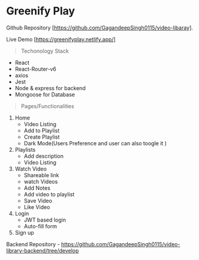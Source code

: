 # Greenify Play

Github Repository [https://github.com/GagandeepSingh0115/video-libaray].

Live Demo [https://greenifyplay.netlify.app/]

> Techonology Stack
- React
- React-Router-v6
- axios
- Jest
- Node & express for backend
- Mongoose for Database

> Pages/Functionalities

1. Home
   - Video Listing
   - Add to Playlist
   - Create Playlist
   - Dark Mode(Users Preference and user can also toogle it )
2. Playlists
   - Add description
   - Video Listing
3. Watch Video
   - Shareable link
   - watch Videos
   - Add Notes
   - Add video to playlist
   - Save Video
   - Like Video
4. Login
   - JWT based login
   - Auto-fill form
5. Sign up

Backend Repository - https://github.com/GagandeepSingh0115/video-library-backend/tree/develop
